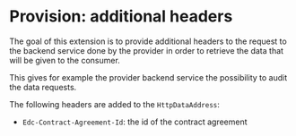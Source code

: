 # Provision: additional headers

The goal of this extension is to provide additional headers to the request to the backend service done by the provider
in order to retrieve the data that will be given to the consumer.

This gives for example the provider backend service the possibility to audit the data requests.

The following headers are added to the `HttpDataAddress`:
- `Edc-Contract-Agreement-Id`: the id of the contract agreement
